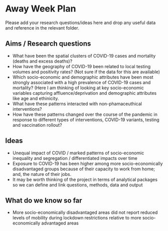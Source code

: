 # Away Week Plan

Please add your research questions/ideas here and drop any useful data and reference in the relevant folder.

## Aims / Research questions

* What have been the spatial clusters of COVID-19 cases and mortality (deaths and excess deaths)?
* How have the geography of COVID-19 been related to local testing volumes and positivity rates? (Not sure if the data for this are available)
* Which socio-economic and demographic attributes have been most strongly associated with a high prevalence of COVID-19 cases and mortality? (Here I am thinking of looking at key socio-economic variables capturing affluence/deprivation and demographic attributes like age and ethinicity.
* What have these patterns interacted with non-phamaceuthical interventions?
* How have these patterns changed over the course of the pandemic in response to different types of interventions, COVID-19 variants, testing and vaccination rollout?

## Ideas

- Unequal impact of COVID / marked patterns of socio-economic inequality and segregation / differentiated impacts over time
- Exposure to COVID-19 has been higher among more socio-economically disadvantaged groups because of their capacity to work from home; and, the nature of their jobs.
- It may be worth thinking of the project in terms of analytical packages so we can define and link questions, methods, data and output

## What do we know so far

- More socio-economically disadvantaged areas did not report reduced levels of mobility during lockdown restrictions relative to more socio-economically advantaged areas
